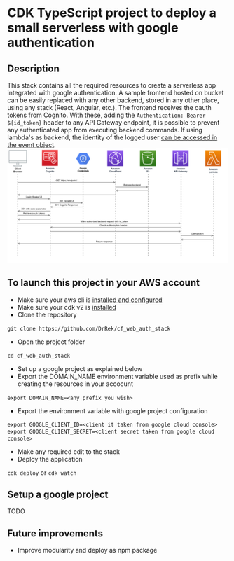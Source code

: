 # CDK TypeScript project to deploy a small serverless with google authentication

## Description
This stack contains all the required resources to create a serverless app integrated with google authentication.
A sample frontend hosted on bucket can be easily replaced with any other backend, stored in any other place, using any stack (React, Angular, etc.).
The frontend receives the oauth tokens from Cognito. With these, adding the `Authentication: Bearer ${id_token}` header to any API Gateway endpoint, it is possible to prevent any authenticated app from executing backend commands. If using lambda's as backend, the identity of the logged user [can be accessed in the event object](https://docs.aws.amazon.com/apigateway/latest/developerguide/apigateway-enable-cognito-user-pool.html).
![Preview Image](https://raw.githubusercontent.com/DrRek/cf_web_auth_stack/main/docs/resources/simplewebauth.png)

## To launch this project in your AWS account
* Make sure your aws cli is [installed and configured](https://docs.aws.amazon.com/cli/latest/userguide/getting-started-install.html)
* Make sure your cdk v2 is [installed](https://docs.aws.amazon.com/cdk/v2/guide/getting_started.html) 
* Clone the repository 

`git clone https://github.com/DrRek/cf_web_auth_stack`
* Open the project folder

`cd cf_web_auth_stack`
* Set up a google project as explained below
* Export the DOMAIN_NAME environment variable used as prefix while creating the resources in your accocunt

`export DOMAIN_NAME=<any prefix you wish>`
* Export the environment variable with google project configuration

```
export GOOGLE_CLIENT_ID=<client it taken from google cloud console>
export GOOGLE_CLIENT_SECRET=<client secret taken from google cloud console>
```
* Make any required edit to the stack
* Deploy the application

`cdk deploy` or `cdk watch`

## Setup a google project
TODO

## Future improvements
* Improve modularity and deploy as npm package

